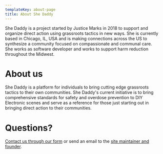 ```yaml
---
templateKey: about-page
title: About She Daddy
---
```

She Daddy is a project started by Justice Marks in 2018 to support and organize direct action using grassroots tactics in new ways. She is currently based in Chicago, IL, USA and is making connections across the US to synthesize a community focused on compassionate and communal care. She works as  software developer and works to support harm reduction throughout the Midwest.

# About us

She Daddy is a platform for individuals to bring cutting edge grassroots tactics to their own communities. She Daddy's current initiative is to bring comprehensive standards for safety and overdose prevention to DIY Electronic scenes and serve as a reference for those just starting out in bringing direct action to their communities.

# Questions?

[Contact us through our form](https://shedaddy.com/contact) or send an email to the [site maintainer and founder](mailto:her@shedaddy.com).
